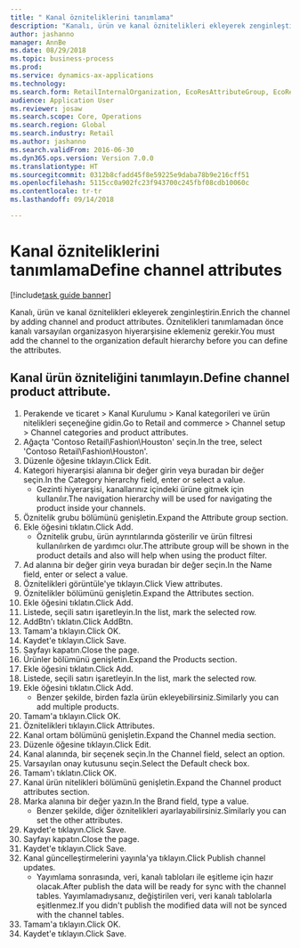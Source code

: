 ```yaml
--- 
title: " Kanal özniteliklerini tanımlama"
description: "Kanalı, ürün ve kanal öznitelikleri ekleyerek zenginleştirin."
author: jashanno
manager: AnnBe
ms.date: 08/29/2018
ms.topic: business-process
ms.prod: 
ms.service: dynamics-ax-applications
ms.technology: 
ms.search.form: RetailInternalOrganization, EcoResAttributeGroup, EcoResAttributeGroupAttribute, RetailAddChannelItems, RetailCatalogProductAttributeValue, RetailMedia
audience: Application User
ms.reviewer: josaw
ms.search.scope: Core, Operations
ms.search.region: Global
ms.search.industry: Retail
ms.author: jashanno
ms.search.validFrom: 2016-06-30
ms.dyn365.ops.version: Version 7.0.0
ms.translationtype: HT
ms.sourcegitcommit: 0312b8cfadd45f8e59225e9daba78b9e216cff51
ms.openlocfilehash: 5115cc0a902fc23f943700c245fbf08cdb10060c
ms.contentlocale: tr-tr
ms.lasthandoff: 09/14/2018

---
```

# <a name="define-channel-attributes"></a><span data-ttu-id="effc7-103"> Kanal özniteliklerini tanımlama</span><span class="sxs-lookup"><span data-stu-id="effc7-103">Define channel attributes</span></span>

[!include[task guide banner](../includes/task-guide-banner.md)]

<span data-ttu-id="effc7-104">Kanalı, ürün ve kanal öznitelikleri ekleyerek zenginleştirin.</span><span class="sxs-lookup"><span data-stu-id="effc7-104">Enrich the channel by adding channel and product attributes.</span></span> <span data-ttu-id="effc7-105">Öznitelikleri tanımlamadan önce kanalı varsayılan organizasyon hiyerarşisine eklemeniz gerekir.</span><span class="sxs-lookup"><span data-stu-id="effc7-105">You must add the channel to the organization default hierarchy before you can define the attributes.</span></span>


## <a name="define-channel-product-attribute"></a><span data-ttu-id="effc7-106">Kanal ürün özniteliğini tanımlayın.</span><span class="sxs-lookup"><span data-stu-id="effc7-106">Define channel product attribute.</span></span>
1. <span data-ttu-id="effc7-107">Perakende ve ticaret > Kanal Kurulumu > Kanal kategorileri ve ürün nitelikleri seçeneğine gidin.</span><span class="sxs-lookup"><span data-stu-id="effc7-107">Go to Retail and commerce > Channel setup > Channel categories and product attributes.</span></span>
2. <span data-ttu-id="effc7-108">Ağaçta 'Contoso Retail\Fashion\Houston' seçin.</span><span class="sxs-lookup"><span data-stu-id="effc7-108">In the tree, select 'Contoso Retail\Fashion\Houston'.</span></span>
3. <span data-ttu-id="effc7-109">Düzenle öğesine tıklayın.</span><span class="sxs-lookup"><span data-stu-id="effc7-109">Click Edit.</span></span>
4. <span data-ttu-id="effc7-110">Kategori hiyerarşisi alanına bir değer girin veya buradan bir değer seçin.</span><span class="sxs-lookup"><span data-stu-id="effc7-110">In the Category hierarchy field, enter or select a value.</span></span>
    * <span data-ttu-id="effc7-111">Gezinti hiyerarşisi, kanallarınız içindeki ürüne gitmek için kullanılır.</span><span class="sxs-lookup"><span data-stu-id="effc7-111">The navigation hierarchy will be used for navigating the product inside your channels.</span></span>  
5. <span data-ttu-id="effc7-112">Öznitelik grubu bölümünü genişletin.</span><span class="sxs-lookup"><span data-stu-id="effc7-112">Expand the Attribute group section.</span></span>
6. <span data-ttu-id="effc7-113">Ekle öğesini tıklatın.</span><span class="sxs-lookup"><span data-stu-id="effc7-113">Click Add.</span></span>
    * <span data-ttu-id="effc7-114">Öznitelik grubu, ürün ayrıntılarında gösterilir ve ürün filtresi kullanılırken de yardımcı olur.</span><span class="sxs-lookup"><span data-stu-id="effc7-114">The attribute group will be shown in the product details and also will help when using the product filter.</span></span>  
7. <span data-ttu-id="effc7-115">Ad alanına bir değer girin veya buradan bir değer seçin.</span><span class="sxs-lookup"><span data-stu-id="effc7-115">In the Name field, enter or select a value.</span></span>
8. <span data-ttu-id="effc7-116">Öznitelikleri görüntüle'ye tıklayın.</span><span class="sxs-lookup"><span data-stu-id="effc7-116">Click View attributes.</span></span>
9. <span data-ttu-id="effc7-117">Öznitelikler bölümünü genişletin.</span><span class="sxs-lookup"><span data-stu-id="effc7-117">Expand the Attributes section.</span></span>
10. <span data-ttu-id="effc7-118">Ekle öğesini tıklatın.</span><span class="sxs-lookup"><span data-stu-id="effc7-118">Click Add.</span></span>
11. <span data-ttu-id="effc7-119">Listede, seçili satırı işaretleyin.</span><span class="sxs-lookup"><span data-stu-id="effc7-119">In the list, mark the selected row.</span></span>
12. <span data-ttu-id="effc7-120">AddBtn'ı tıklatın.</span><span class="sxs-lookup"><span data-stu-id="effc7-120">Click AddBtn.</span></span>
13. <span data-ttu-id="effc7-121">Tamam'a tıklayın.</span><span class="sxs-lookup"><span data-stu-id="effc7-121">Click OK.</span></span>
14. <span data-ttu-id="effc7-122">Kaydet'e tıklayın.</span><span class="sxs-lookup"><span data-stu-id="effc7-122">Click Save.</span></span>
15. <span data-ttu-id="effc7-123">Sayfayı kapatın.</span><span class="sxs-lookup"><span data-stu-id="effc7-123">Close the page.</span></span>
16. <span data-ttu-id="effc7-124">Ürünler bölümünü genişletin.</span><span class="sxs-lookup"><span data-stu-id="effc7-124">Expand the Products section.</span></span>
17. <span data-ttu-id="effc7-125">Ekle öğesini tıklatın.</span><span class="sxs-lookup"><span data-stu-id="effc7-125">Click Add.</span></span>
18. <span data-ttu-id="effc7-126">Listede, seçili satırı işaretleyin.</span><span class="sxs-lookup"><span data-stu-id="effc7-126">In the list, mark the selected row.</span></span>
19. <span data-ttu-id="effc7-127">Ekle öğesini tıklatın.</span><span class="sxs-lookup"><span data-stu-id="effc7-127">Click Add.</span></span>
    * <span data-ttu-id="effc7-128">Benzer şekilde, birden fazla ürün ekleyebilirsiniz.</span><span class="sxs-lookup"><span data-stu-id="effc7-128">Similarly you can add multiple products.</span></span>  
20. <span data-ttu-id="effc7-129">Tamam'a tıklayın.</span><span class="sxs-lookup"><span data-stu-id="effc7-129">Click OK.</span></span>
21. <span data-ttu-id="effc7-130">Öznitelikleri tıklayın.</span><span class="sxs-lookup"><span data-stu-id="effc7-130">Click Attributes.</span></span>
22. <span data-ttu-id="effc7-131">Kanal ortam bölümünü genişletin.</span><span class="sxs-lookup"><span data-stu-id="effc7-131">Expand the Channel media section.</span></span>
23. <span data-ttu-id="effc7-132">Düzenle öğesine tıklayın.</span><span class="sxs-lookup"><span data-stu-id="effc7-132">Click Edit.</span></span>
24. <span data-ttu-id="effc7-133">Kanal alanında, bir seçenek seçin.</span><span class="sxs-lookup"><span data-stu-id="effc7-133">In the Channel field, select an option.</span></span>
25. <span data-ttu-id="effc7-134">Varsayılan onay kutusunu seçin.</span><span class="sxs-lookup"><span data-stu-id="effc7-134">Select the Default check box.</span></span>
26. <span data-ttu-id="effc7-135">Tamam'ı tıklatın.</span><span class="sxs-lookup"><span data-stu-id="effc7-135">Click OK.</span></span>
27. <span data-ttu-id="effc7-136">Kanal ürün nitelikleri bölümünü genişletin.</span><span class="sxs-lookup"><span data-stu-id="effc7-136">Expand the Channel product attributes section.</span></span>
28. <span data-ttu-id="effc7-137">Marka alanına bir değer yazın.</span><span class="sxs-lookup"><span data-stu-id="effc7-137">In the Brand field, type a value.</span></span>
    * <span data-ttu-id="effc7-138">Benzer şekilde, diğer öznitelikleri ayarlayabilirsiniz.</span><span class="sxs-lookup"><span data-stu-id="effc7-138">Similarly you can set the other attributes.</span></span>  
29. <span data-ttu-id="effc7-139">Kaydet'e tıklayın.</span><span class="sxs-lookup"><span data-stu-id="effc7-139">Click Save.</span></span>
30. <span data-ttu-id="effc7-140">Sayfayı kapatın.</span><span class="sxs-lookup"><span data-stu-id="effc7-140">Close the page.</span></span>
31. <span data-ttu-id="effc7-141">Kaydet'e tıklayın.</span><span class="sxs-lookup"><span data-stu-id="effc7-141">Click Save.</span></span>
32. <span data-ttu-id="effc7-142">Kanal güncelleştirmelerini yayınla'ya tıklayın.</span><span class="sxs-lookup"><span data-stu-id="effc7-142">Click Publish channel updates.</span></span>
    * <span data-ttu-id="effc7-143">Yayımlama sonrasında, veri, kanalı tabloları ile eşitleme için hazır olacak.</span><span class="sxs-lookup"><span data-stu-id="effc7-143">After publish the data will be ready for sync with the channel tables.</span></span> <span data-ttu-id="effc7-144">Yayımlamadıysanız, değiştirilen veri, veri kanalı tablolarla eşitlenmez.</span><span class="sxs-lookup"><span data-stu-id="effc7-144">If you didn't publish the modified data will not be synced with the channel tables.</span></span>  
33. <span data-ttu-id="effc7-145">Tamam'a tıklayın.</span><span class="sxs-lookup"><span data-stu-id="effc7-145">Click OK.</span></span>
34. <span data-ttu-id="effc7-146">Kaydet'e tıklayın.</span><span class="sxs-lookup"><span data-stu-id="effc7-146">Click Save.</span></span>


